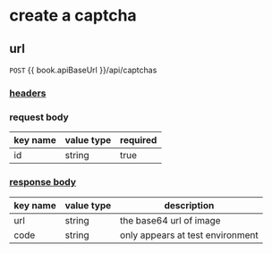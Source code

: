 # create a captcha

## url

`POST` {{ book.apiBaseUrl }}/api/captchas

### [headers](../request/headers.html)

### request body

key name | value type | required
--- | --- | ---
id | string | true

### [response body](../response.html)

key name | value type | description
--- | --- | ---
url | string | the base64 url of image
code | string | only appears at test environment
